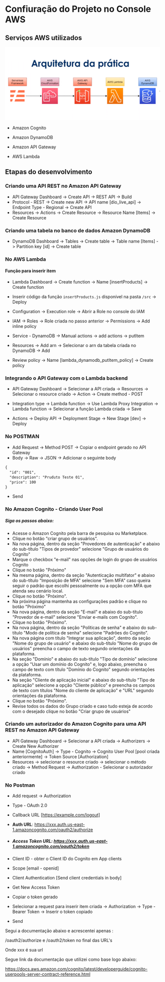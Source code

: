 # Confiuração do Projeto no Console AWS



## Serviços AWS utilizados



![](images\Estrutura.png)

- Amazon Cognito

- Amazon DynamoDB

- Amazon API Gateway

- AWS Lambda

  

## Etapas do desenvolvimento



### Criando uma API REST no Amazon API Gateway

- API Gateway Dashboard -> Create API -> REST API -> Build
- Protocol - REST -> Create new API -> API name [dio_live_api] -> Endpoint Type - Regional -> Create API
- Resources -> Actions -> Create Resource -> Resource Name [Items] -> Create Resource



### Criando uma tabela no banco de dados Amazon DynamoDB

- DynamoDB Dashboard -> Tables -> Create table -> Table name [Items] -> Partition key [id] -> Create table





### No AWS Lambda



#### Função para inserir item

- Lambda Dashboard -> Create function -> Name [insertProducts] -> Create function

- Inserir código da função ```insertProducts.js``` disponível na pasta ```/src``` -> Deploy

- Configuration -> Execution role -> Abrir a Role no console do IAM

- IAM -> Roles -> Role criada no passo anterior -> Permissions -> Add inline policy

- Service - DynamoDB -> Manual actions -> add actions -> putItem

- Resources -> Add arn -> Selecionar o arn da tabela criada no DynamoDB -> Add

- Review policy -> Name [lambda_dynamodb_putItem_policy] -> Create policy

  

### Integrando o API Gateway com o Lambda backend

- API Gateway Dashboard -> Selecionar a API criada -> Resources -> Selecionar o resource criado -> Action -> Create method - POST

- Integration type -> Lambda function -> Use Lambda Proxy Integration -> Lambda function -> Selecionar a função Lambda criada -> Save

- Actions -> Deploy API -> Deployment Stage -> New Stage [dev] -> Deploy

  

### No POSTMAN

- Add Request -> Method POST -> Copiar o endpoint gerado no API Gateway
- Body -> Raw -> JSON -> Adicionar o seguinte body
```
{
  "id": "001",
  "description": "Pruduto Teste 01",
  "price": 100
}
```
- Send



### No Amazon Cognito - Criando User Pool

##### Siga os passos abaixo:

- Acesse o Amazon Cognito pela barra de pesquisa ou Marketplace.
- Clique no botão "criar grupo de usuários".
- Na nova página, dentro da seção "Provedores de autenticação" e abaixo do sub-título "Tipos de provedor" selecione "Grupo de usuários do Cognito"
- Marque o checkbox "e-mail" nas opções de login do grupo de usuários Cognito
- Clique no botão "Próximo"
- Na mesma página, dentro da seção "Autenticação multifator" e abaixo do sub-título "Imposição de MFA" selecione "Sem MFA" caso queira seguir o padrão que escolhi pessoalmente ou a opção com MFA que atenda seu cenário local.
- Clique no botão "Próximo".
- Na próxima página mantenha as configurações padrão e clique no botão "Próximo"
- Na nova página, dentro da seção "E-mail" e abaixo do sub-título "Provedor de e-mail" selecione "Enviar e-mails com Cognito".
- Clique no botão "Próximo".
- Na nova página, dentro da seção "Políticas de senha" e abaixo do sub-título "Modo de política de senha" selecione "Padrões do Cognito".
- Na nova página com título "Integrar sua aplicação", dentro da seção "Nome do grupo de usuário" e abaixo do sub-título "Nome do grupo de usuários" preencha o campo de texto segundo orientações da plataforma.
- Na seção "Domínio" e abaixo do sub-título "Tipo de domínio" selecione a opção "Usar um domínio do Cognito" e, logo abaixo, preencha o campo de texto com título "Domínio do Cognito" segundo orientações da plataforma.
- Na seção "Cliente de aplicação inicial" e abaixo do sub-título "Tipo de aplicação" selecione a opção "Cliente público" e preencha os campos de texto com títulos "Nome do cliente de aplicação" e "URL" segundo orientações da plataforma.
- Clique no botão "Próximo".
- Revise todos os dados do Grupo criado e caso tudo esteja de acordo com o desejado clique no botão "Criar grupo de usuários"



### Criando um autorizador do Amazon Cognito para uma API REST no Amazon API Gateway

- API Gateway Dashboard -> Selecionar a API criada -> Authorizers -> Create New Authorizer
- Name [CognitoAuth] -> Type - Cognito -> Cognito User Pool [pool criada anteriormente] -> Token Source [Authorization]
- Resources -> selecionar o resource criado -> selecionar o método criado -> Method Request -> Authorization - Selecionar o autorizador criado



### No Postman

- Add request -> Authorization
- Type - OAuth 2.0
- Callback URL [https://example.com/logout]
- **Auth URL**: https://xxx.auth.us-east-1.amazoncognito.com/oauth2/authorize
- ##### Access Token URL: https://xxx.auth.us-east-1.amazoncognito.com/oauth2/token

- Client ID - obter o Client ID do Cognito em App clients
- Scope [email - openid]
- Client Authentication [Send client credentials in body]
- Get New Access Token
- Copiar o token gerado

- Selecionar a request para inserir item criada -> Authorization -> Type - Bearer Token -> Inserir o token copiado
- Send



Segui a documentação abaixo e acrescentei apenas :

/oauth2/authorize  e /oauth2/token no final  das URL's

Onde xxx é sua url



Segue link da documentação que utilizei como base logo abaixo:

https://docs.aws.amazon.com/cognito/latest/developerguide/cognito-userpools-server-contract-reference.html



